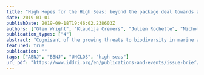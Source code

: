 ```yaml
---
title: "High Hopes for the High Seas: beyond the package deal towards an ambitious treaty"
date: 2019-01-01
publishDate: 2019-09-18T19:46:02.238603Z
authors: ["Glen Wright", "Klaudija Cremers", "Julien Rochette", "Nichola Clark", "Daniel Dunn", "Kristina M Gjerde", "Harriet Harden-davies", "Essam Mohammed", " Guillermo Ortuño Crespo"]
publication_types: ["4"]
abstract: "Cognisant of the growing threats to biodiversity in marine areas beyond national jurisdiction (ABNJ), States at the United Nations are negotiating a treaty to ensure the conservation and sustainable use of this vast global commons. These negotiations provide a unique and timely opportunity to strengthen the management regime for the global ocean, building on the vision of the UN Convention on the Law of the Sea (UNCLOS). The treaty will cover a ‘package deal' of issues: marine genetic resources (MGRs); area-based manage- ment tools (ABMTs), including marine protected areas (MPAs); environmental impact assessments (EIAs); and capacity building and technology transfer. In order to be effective, ambitious provisions are needed on each of these elements, including by addressing climate change and ensuring the protection of marine ecosystems. A fair and equitable treaty could further support conservation and sustainable use by strengthening existing management frameworks and providing global oversight, developing capacity, and placing science at the heart of decision making. N°"
featured: true
publication: ""
tags: ["ABNJ", "BBNJ", "UNCLOS", "high seas"]
url_pdf: "https://www.iddri.org/en/publications-and-events/issue-brief/high-hopes-high-seas-beyond-package-deal-towards-ambitious"
---
```


